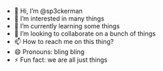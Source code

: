 - 👋 Hi, I’m @sp3ckerman
- 👀 I’m interested in many things
- 🌱 I’m currently learning some things
- 💞️ I’m looking to collaborate on a bunch of things
- 📫 How to reach me on this thing?
- 😄 Pronouns: bling bling
- ⚡ Fun fact: we are all just things

<!---
sp3ckerman/sp3ckerman is a ✨ special ✨ repository because its `README.md` (this file) appears on your GitHub profile.
You can click the Preview link to take a look at your changes.
--->
